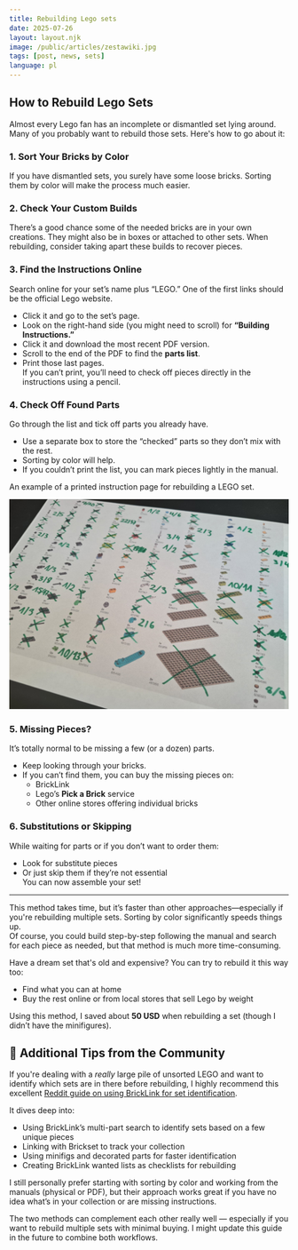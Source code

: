 ```yaml
---
title: Rebuilding Lego sets
date: 2025-07-26
layout: layout.njk
image: /public/articles/zestawiki.jpg
tags: [post, news, sets]
language: pl
---
```


## How to Rebuild Lego Sets

Almost every Lego fan has an incomplete or dismantled set lying around. Many of you probably want to rebuild those sets. Here's how to go about it:

### 1. Sort Your Bricks by Color  
If you have dismantled sets, you surely have some loose bricks. Sorting them by color will make the process much easier.

### 2. Check Your Custom Builds  
There’s a good chance some of the needed bricks are in your own creations. They might also be in boxes or attached to other sets. When rebuilding, consider taking apart these builds to recover pieces.

### 3. Find the Instructions Online  
Search online for your set’s name plus “LEGO.” One of the first links should be the official Lego website.  
- Click it and go to the set’s page.  
- Look on the right-hand side (you might need to scroll) for **“Building Instructions.”**  
- Click it and download the most recent PDF version.  
- Scroll to the end of the PDF to find the **parts list**.  
- Print those last pages.  
If you can’t print, you’ll need to check off pieces directly in the instructions using a pencil.

### 4. Check Off Found Parts  
Go through the list and tick off parts you already have.  
- Use a separate box to store the “checked” parts so they don’t mix with the rest.  
- Sorting by color will help.  
- If you couldn’t print the list, you can mark pieces lightly in the manual.

An example of a printed instruction page for rebuilding a LEGO set.

<img src="/public/articles/lista.jpg" alt="'lista'" class="post-image" />

### 5. Missing Pieces?  
It’s totally normal to be missing a few (or a dozen) parts.  
- Keep looking through your bricks.  
- If you can’t find them, you can buy the missing pieces on:  
  - BrickLink 
  - Lego’s **Pick a Brick** service  
  - Other online stores offering individual bricks

### 6. Substitutions or Skipping  
While waiting for parts or if you don’t want to order them:  
- Look for substitute pieces  
- Or just skip them if they’re not essential  
You can now assemble your set!

---

This method takes time, but it’s faster than other approaches—especially if you're rebuilding multiple sets. Sorting by color significantly speeds things up.  
Of course, you could build step-by-step following the manual and search for each piece as needed, but that method is much more time-consuming.

Have a dream set that's old and expensive? You can try to rebuild it this way too:
- Find what you can at home
- Buy the rest online or from local stores that sell Lego by weight

Using this method, I saved about **50 USD** when rebuilding a set (though I didn’t have the minifigures).

## 🔗 Additional Tips from the Community

If you're dealing with a *really* large pile of unsorted LEGO and want to identify which sets are in there before rebuilding, I highly recommend this excellent [Reddit guide on using BrickLink for set identification](https://www.reddit.com/r/lego/comments/1agdgog/how_to_search_for_sets_on_bricklink/?rdt=55216).

It dives deep into:
- Using BrickLink’s multi-part search to identify sets based on a few unique pieces  
- Linking with Brickset to track your collection  
- Using minifigs and decorated parts for faster identification  
- Creating BrickLink wanted lists as checklists for rebuilding  

I still personally prefer starting with sorting by color and working from the manuals (physical or PDF), but their approach works great if you have no idea what’s in your collection or are missing instructions.

The two methods can complement each other really well — especially if you want to rebuild multiple sets with minimal buying. I might update this guide in the future to combine both workflows.